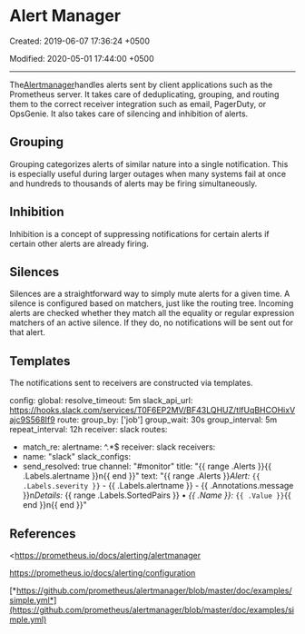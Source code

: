 # Alert Manager

Created: 2019-06-07 17:36:24 +0500

Modified: 2020-05-01 17:44:00 +0500

---

The[Alertmanager](https://github.com/prometheus/alertmanager)handles alerts sent by client applications such as the Prometheus server. It takes care of deduplicating, grouping, and routing them to the correct receiver integration such as email, PagerDuty, or OpsGenie. It also takes care of silencing and inhibition of alerts.

## Grouping

Grouping categorizes alerts of similar nature into a single notification. This is especially useful during larger outages when many systems fail at once and hundreds to thousands of alerts may be firing simultaneously.

## Inhibition

Inhibition is a concept of suppressing notifications for certain alerts if certain other alerts are already firing.

## Silences

Silences are a straightforward way to simply mute alerts for a given time. A silence is configured based on matchers, just like the routing tree. Incoming alerts are checked whether they match all the equality or regular expression matchers of an active silence. If they do, no notifications will be sent out for that alert.

## Templates

The notifications sent to receivers are constructed via templates.

config:
global:
resolve_timeout: 5m
slack_api_url: <https://hooks.slack.com/services/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>
route:
group_by: ['job']
group_wait: 30s
group_interval: 5m
repeat_interval: 12h
receiver: slack
routes:
- match_re:
alertname: ^.*$
receiver: slack
receivers:
- name: "slack"
slack_configs:
- send_resolved: true
channel: "#monitor"
title: "{{ range .Alerts }}{{ .Labels.alertname }}n{{ end }}"
text: "{{ range .Alerts }}*Alert:* `{{ .Labels.severity }}` - {{ .Labels.alertname }} - {{ .Annotations.message }}n*Details:* {{ range .Labels.SortedPairs }} • *{{ .Name }}:* `{{ .Value }}`{{ end }}n{{ end }}"

## References

<https://prometheus.io/docs/alerting/alertmanager

<https://prometheus.io/docs/alerting/configuration>

[*https://github.com/prometheus/alertmanager/blob/master/doc/examples/simple.yml*](https://github.com/prometheus/alertmanager/blob/master/doc/examples/simple.yml)
